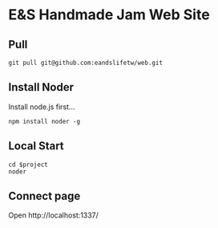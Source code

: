 E&S Handmade Jam Web Site
==================

## Pull

```
git pull git@github.com:eandslifetw/web.git
```

## Install Noder

Install node.js first...

```
npm install noder -g
```

## Local Start

```
cd $project
noder 
```

## Connect page

Open http://localhost:1337/
